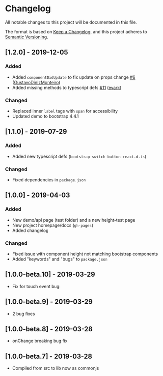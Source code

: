 # Changelog
All notable changes to this project will be documented in this file.

The format is based on [Keep a Changelog](https://keepachangelog.com/en/1.0.0/),
and this project adheres to [Semantic Versioning](https://semver.org/spec/v2.0.0.html).

## [1.2.0] - 2019-12-05
### Added
- Added `componentDidUpdate` to fix update on props change [\#6](https://github.com/gitbrent/bootstrap-switch-button-react/pull/6) ([GustavoDinizMonteiro](https://github.com/GustavoDinizMonteiro))
- Added missing methods to typescript defs [\#11](https://github.com/gitbrent/bootstrap-switch-button-react/issue/11) ([evark](https://github.com/evark))
### Changed
- Replaced inner `label` tags with `span` for accessibility
- Updated demo to bootstrap 4.4.1

## [1.1.0] - 2019-07-29
### Added
- Added new typescript defs (`bootstrap-switch-button-react.d.ts`)
### Changed
- Fixed dependencies in `package.json`

## [1.0.0] - 2019-04-03
### Added
- New demo/api page (test folder) and a new height-test page
- New project homepage/docs (`gh-pages`)
- Added changelog
### Changed
- Fixed issue with component height not matching bootstrap components
- Added "keywords" and "bugs" to `package.json`

## [1.0.0-beta.10] - 2019-03-29
- Fix for touch event bug

## [1.0.0-beta.9] - 2019-03-29
- 2 bug fixes

## [1.0.0-beta.8] - 2019-03-28
- onChange breaking bug fix

## [1.0.0-beta.7] - 2019-03-28
- Compiled from src to lib now as commonjs
